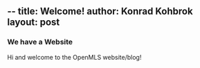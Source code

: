 --
title: Welcome!
author: Konrad Kohbrok
layout: post
---

### We have a Website

Hi and welcome to the OpenMLS website/blog!
